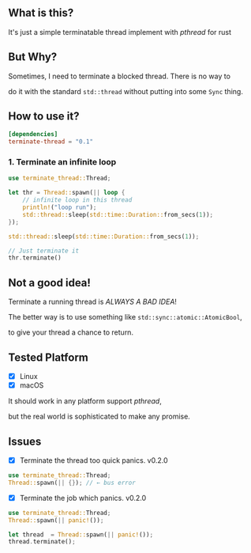 ## What is this?

It's just a simple terminatable thread implement with *pthread* for rust

## But Why?

Sometimes, I need to terminate a blocked thread. There is no way to 

do it with the standard `std::thread` without putting into some `Sync` thing.

## How to use it?

```toml
[dependencies]
terminate-thread = "0.1"
```

### 1. Terminate an infinite loop

```rust
use terminate_thread::Thread;

let thr = Thread::spawn(|| loop {
    // infinite loop in this thread
    println!("loop run");
    std::thread::sleep(std::time::Duration::from_secs(1));
});

std::thread::sleep(std::time::Duration::from_secs(1));

// Just terminate it
thr.terminate()
```

## Not a good idea!

Terminate a running thread is *ALWAYS A BAD IDEA*!

The better way is to use something like `std::sync::atomic::AtomicBool`,

to give your thread a chance to return.

## Tested Platform

- [x] Linux
- [x] macOS

It should work in any platform support *pthread*,

but the real world is sophisticated to make any promise.

## Issues

- [x] Terminate the thread too quick panics. v0.2.0

```rust
use terminate_thread::Thread;
Thread::spawn(|| {}); // ← bus error
```

- [x] Terminate the job which panics. v0.2.0

```rust
use terminate_thread::Thread;
Thread::spawn(|| panic!());

let thread  = Thread::spawn(|| panic!());
thread.terminate();
```
